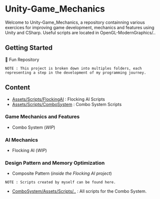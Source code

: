 # Unity-Game_Mechanics

Welcome to Unity-Game_Mechanics, a repository containning various exercices for improving game development, mechanics and features using Unity and CSharp.
Useful scripts are located in OpenGL-ModernGraphics/..

## Getting Started

👾 Fun Repository

```
NOTE : This project is broken down into multiples folders, each representing a step in the development of my programming journey.
```

## Content

* [Assets/Scripts/FlockingAI](https://github.com/guyllaumedemers/Unity-Game_Mechanics/tree/master/Unity-AI/Unity-FlockingAI/Assets/Scripts) : Flocking AI Scripts
* [Assets/Scripts/ComboSystem](https://github.com/guyllaumedemers/Unity-Game_Mechanics/tree/master/Unity-Gameplay/Unity-Fighting_Mechanics/Assets/Scripts) : Combo System Scripts

### Game Mechanics and Features

*  Combo System (*WIP*)

### AI Mechanics

*  Flocking AI (*WIP*)

### Design Pattern and Memory Optimization

*  Composite Pattern (*inside the Flocking AI project*)

```
NOTE : Scripts created by myself can be found here.
```

* [ComboSystem/Assets/Scripts/..](https://github.com/guyllaumedemers/Unity-Game_Mechanics/tree/master/Unity-Fighting_Mechanics/Assets/Scripts) : All scripts for the Combo System.

